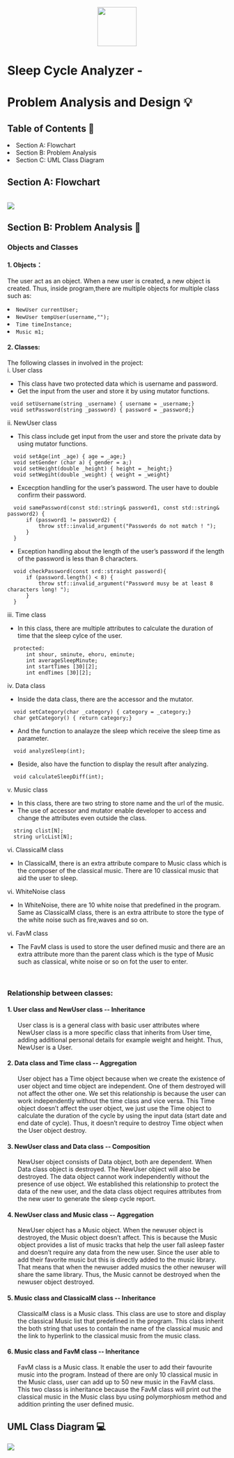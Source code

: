 <p align="center">
  <img src="." width="90" height="90">
</p>

<h1>Sleep Cycle Analyzer - </h1>
<h1>Problem Analysis and Design 💡</h1>
<h2>Table of Contents 🧾 </h2>
  <li> Section A: Flowchart </li>
  <li> Section B: Problem Analysis </li>
  <li> Section C: UML Class Diagram </li>

<h2> Section A: Flowchart </h2>
  <br />
    <img src =https://github.com/jjn7702/SECJ1023-PT2/assets/150900178/056c1c23-4c10-45cf-bfaf-24193e629c00>
  <br />
<h2> Section B: Problem Analysis 📝 </h2>
<h3> Objects and Classes </h3>
<h4> 1. Objects：</h4>
 
The user act as an object. When a new user is created, a new object is created. Thus, inside program,there are  multiple objects for multiple class such as:
    <li> ```NewUser currentUser;```</li>
    <li> ```NewUser tempUser(username,"");``` </li> 
    <li> ```Time timeInstance;``` </li>
    <li> ```Music m1;``` </li> 
    
  </ul>
<h4> 2. Classes: </h4>

The following classes in involved in the project: 
<br />
  i. User class  
    <ul>
     <li> This class have two protected data which is username and password. </li>
     <li> Get the input from the user and store it by using mutator functions.</li>
    </ul>
    
     void setUsername(string _username) { username = _username;}
     void setPassword(string _password) { password = _password;}
    
  ii. NewUser class 
    <ul>
  <li> 
      This class include get input from the user and store the private data by using mutator functions. 
  </li>
    </ul>
    
      void setAge(int _age) { age = _age;}
      void setGender (char a) { gender = a;)
      void setHeight(double _height) { height = _height;}
      void setWegiht(double _weight) { weight = _weight}

  <ul>
  <li> 
      Excecption handling for the user’s password. The user have to double confirm their password.
  </li>
  </ul>
    
      void samePassword(const std::string& password1, const std::string& password2) {
          if (password1 != password2) {
              throw stf::invalid_argument("Passwords do not match ! ");
          }
      }

  <ul>
  <li>
      Exception handling about the length of the user’s password if the length of the password is less than 8 characters.
  </li>
  </ul>
  
      void checkPassword(const srd::straight password){
          if (password.length() < 8) {
              throw stf::invalid_argument("Password musy be at least 8 characters long! ");
          }
      }
      
  iii. Time class 
  <ul>
  <li> In this class, there are multiple attributes to calculate the duration of time that the sleep cylce of the user.</li>
  </ul>

      protected:
          int shour, sminute, ehoru, eminute;
          int averageSleepMinute;
          int startTimes [30][2];
          int endTimes [30][2];
    
  iv. Data class 
  <ul>
  <li>
    Inside the data class, there are the accessor and the mutator.
  </li>
  </ul>

      void setCategory(char _category) { category = _category;}
      char getCategory() { return category;}

  <ul>
  <li>
    And the function to analayze the sleep which receive the sleep time as parameter.
  </li>
  </ul>

      void analyzeSleep(int);
  
  <ul>
  <li>
    Beside, also have the function to display the result after analyzing.
  </li>
  </ul>

      void calculateSleepDiff(int);
  
  v. Music class 
  <ul>
  <li> 
    In this class, there are two string to store name and the url of the music.
  </li>
  <li>
    The use of accessor and mutator enable developer to access and change the attributes even outside the class. 
  </li>
  </ul>
  
      string clist[N];
      string urlcList[N];
  
  vi. ClassicalM class 
    <ul>
      <li> In ClassicalM, there is an extra attribute compare to Music class which is the composer of the classical music. There are 10 classical music that aid the user to sleep.</li>
  </ul>
  vi. WhiteNoise class 
    <ul>
      <li> In WhiteNoise, there are 10 white noise that predefined in the program. Same as ClassicalM class, there is an extra attribute to store the type of the white noise such as fire,waves and so on.</li>
  </ul>
  vi. FavM class 
    <ul>
      <li> The FavM class is used to store the user defined music and there are an extra attribute more than the parent class which is the type of Music such as classical, white noise or so on fot the user to enter.</li>
  </ul>
  <br />
<h3> Relationship between classes: </h3>
      <h4> 1. User class and NewUser class -- Inheritance</h4>
    <ul>
      User class is is a general class with basic user attributes where NewUser class is a more specific class that inherits from User time, adding additional personal details for example weight and height. Thus, NewUser is a User. 
    </ul>
      <h4> 2. Data class and Time class -- Aggregation</h4>
    <ul>
      User object has a Time object because when we create the existence of user object and time object are independent. One of them destroyed will not affect the other one. We set this relationship is because the user can work independently without the time class and vice versa. This Time object doesn’t affect the user object, we just use the Time object to calculate the duration of the cycle by using the input data (start date and end date of cycle). Thus, it doesn’t require to destroy Time object when the User object destroy. 
    </ul>
      <h4> 3. NewUser class and Data class -- Composition </h4>
    <ul>
      NewUser object consists of Data object, both are dependent. When Data class object is destroyed. The NewUser object will also be destroyed. The data object cannot work independently without the presence of use object. We established this relationship to protect the data of the new user, and the data class object requires attributes from the new user to generate the sleep cycle report. 
    </ul>
      <h4> 4. NewUser class and Music class -- Aggregation </h4>
    <ul>
      NewUser object has a Music object. When the newuser object is destroyed, the Music object doesn’t affect. This is because the Music object provides a list of music tracks that help the user fall asleep faster and doesn’t require any data from the new user. Since the user able to add their favorite music but this is directly added to the music library. That means that when the newuser added musics the other newuser will share the same library. Thus, the Music cannot be destroyed when the newuser object destroyed. 
    </ul>
      <h4> 5. Music class and ClassicalM class -- Inheritance </h4>
    <ul>
      ClassicalM class is a Music class. This class are use to store and display the classical Music list that predefined in the program. This class inherit the both string that uses to contain the name of the classical music and the link to hyperlink to the classical music from the music class.
      </ul>
      <h4> 6. Music class and FavM class -- Inheritance </h4>
    <ul>
      FavM class is a Music class. It enable the user to add their favourite music into the program. Instead of there are only 10 classical music in the Music class, user can add up to 50 new music in the FavM class. This two classs is inheritance because the FavM class will print out the classical music in the Music class byu using polymorphiosm method and addition printing the user defined music. 
    </ul>
<h2> UML Class Diagram 💻</h2>
<img src= https://github.com/jjn7702/SECJ1023-PT2/assets/150900178/ad4ee6aa-53e6-4317-8ec7-6815a7b9524d>

